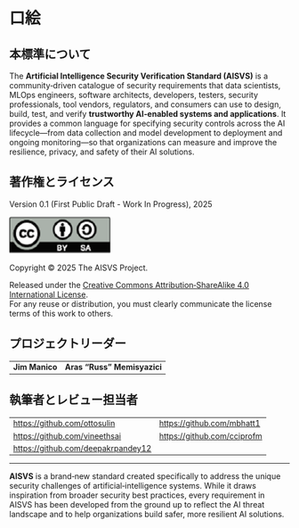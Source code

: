 # 口絵

## 本標準について

The **Artificial Intelligence Security Verification Standard (AISVS)** is a community‑driven catalogue of security requirements that data scientists, MLOps engineers, software architects, developers, testers, security professionals, tool vendors, regulators, and consumers can use to design, build, test, and verify **trustworthy AI‑enabled systems and applications**. It provides a common language for specifying security controls across the AI lifecycle—from data collection and model development to deployment and ongoing monitoring—so that organizations can measure and improve the resilience, privacy, and safety of their AI solutions.

## 著作権とライセンス

Version 0.1 (First Public Draft - Work In Progress), 2025  

![license](../images/license.png)

Copyright © 2025 The AISVS Project.  

Released under the [Creative Commons Attribution‑ShareAlike 4.0 International License](https://creativecommons.org/licenses/by-sa/4.0/).  
For any reuse or distribution, you must clearly communicate the license terms of this work to others.

## プロジェクトリーダー

|                         |                             |
|-------------------------|-----------------------------|
| **Jim Manico**          | **Aras “Russ” Memisyazici** |

## 執筆者とレビュー担当者

|                                    |                             |
|------------------------------------|-----------------------------|
| https://github.com/ottosulin       | https://github.com/mbhatt1  |
| https://github.com/vineethsai      | https://github.com/cciprofm |
| https://github.com/deepakrpandey12 |

---

**AISVS** is a brand‑new standard created specifically to address the unique security challenges of artificial‑intelligence systems. While it draws inspiration from broader security best practices, every requirement in AISVS has been developed from the ground up to reflect the AI threat landscape and to help organizations build safer, more resilient AI solutions.
